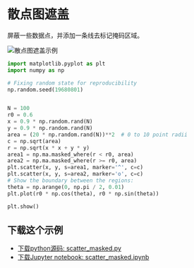 # 散点图遮盖

屏蔽一些数据点，并添加一条线去标记掩码区域。

![散点图遮盖示例](https://matplotlib.org/_images/sphx_glr_scatter_masked_001.png)

```python
import matplotlib.pyplot as plt
import numpy as np

# Fixing random state for reproducibility
np.random.seed(19680801)


N = 100
r0 = 0.6
x = 0.9 * np.random.rand(N)
y = 0.9 * np.random.rand(N)
area = (20 * np.random.rand(N))**2  # 0 to 10 point radii
c = np.sqrt(area)
r = np.sqrt(x * x + y * y)
area1 = np.ma.masked_where(r < r0, area)
area2 = np.ma.masked_where(r >= r0, area)
plt.scatter(x, y, s=area1, marker='^', c=c)
plt.scatter(x, y, s=area2, marker='o', c=c)
# Show the boundary between the regions:
theta = np.arange(0, np.pi / 2, 0.01)
plt.plot(r0 * np.cos(theta), r0 * np.sin(theta))

plt.show()
```

## 下载这个示例

- [下载python源码: scatter_masked.py](https://matplotlib.org/_downloads/scatter_masked.py)
- [下载Jupyter notebook: scatter_masked.ipynb](https://matplotlib.org/_downloads/scatter_masked.ipynb)